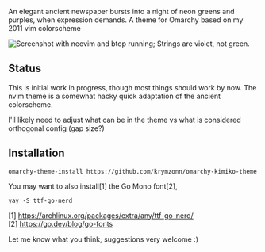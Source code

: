 An elegant ancient newspaper bursts into a night of neon greens and purples,
when expression demands. A theme for Omarchy based on my 2011 vim colorscheme

![Screenshot with neovim and btop running; Strings are violet, not green.](omarchy-kimiko-2025-08-04b50.png)

## Status

This is initial work in progress, though most things should work by now.
The nvim theme is a somewhat hacky quick adaptation of the ancient colorscheme.

I'll likely need to adjust what can be in the theme vs what is
considered orthogonal config (gap size?)

## Installation

```
omarchy-theme-install https://github.com/krymzonn/omarchy-kimiko-theme
```


You may want to also install[1] the Go Mono font[2],
```
yay -S ttf-go-nerd
```

[1] https://archlinux.org/packages/extra/any/ttf-go-nerd/  
[2] https://go.dev/blog/go-fonts


Let me know what you think, suggestions very welcome :)

